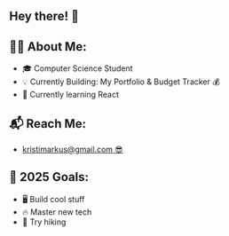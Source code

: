 
## Hey there! 👋

## 🧑‍💻 About Me:
- 🎓 Computer Science Student
- 💡 Currently Building: My Portfolio & Budget Tracker 💰
- 🌱 Currently learning React

## 📬 Reach Me:
- [kristimarkus@gmail.com 😎](mailto:kristimarkus@gmail.com)

## 🎯 2025 Goals:
- 🖥 Build cool stuff  
- 🔥 Master new tech
- 🥾 Try hiking
<!--
**kristimarkus1/kristimarkus1** is a ✨ _special_ ✨ repository because its `README.md` (this file) appears on your GitHub profile.

Here are some ideas to get you started:

- 🔭 I’m currently working on ...
- 🌱 I’m currently learning ...
- 👯 I’m looking to collaborate on ...
- 🤔 I’m looking for help with ...
- 💬 Ask me about ...
- 📫 How to reach me: ...
- 😄 Pronouns: ...
- ⚡ Fun fact: ...
-->
